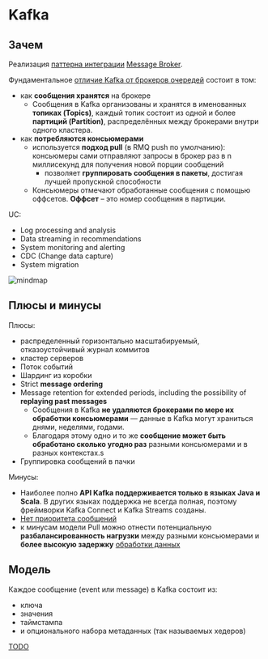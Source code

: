 # Kafka

## Зачем

Реализация [паттерна интеграции](../../../arch/pattern/integration/pattern.integration.md) [Message Broker](../../../arch/pattern/integration/pattern.messagebroker.md).

Фундаментальное [отличие Kafka от брокеров очередей](https://slurm.io/tpost/pnyjznpvr1-apache-kafka-osnovi-tehnologii) состоит в том:

- как __сообщения хранятся__ на брокере
  - Сообщения в Kafka организованы и хранятся в именованных __топиках (Topics)__, каждый топик состоит из одной и более __партиций (Partition)__, распределённых между брокерами внутри одного кластера.
- как __потребляются консьюмерами__
  - используется __подход pull__ (в RMQ push по умолчанию): консьюмеры сами отправляют запросы в брокер раз в n миллисекунд для получения новой порции сообщений
    - позволяет __группировать сообщения в пакеты__, достигая лучшей пропускной способности
  - Консьюмеры отмечают обработанные сообщения с помощью оффсетов. __Оффсет__ – это номер сообщения в партиции.

UC:

- Log processing and analysis
- Data streaming in recommendations
- System monitoring and alerting
- CDC (Change data capture)
- System migration

![mindmap](http://www.plantuml.com/plantuml/proxy?cache=no&src=https://raw.githubusercontent.com/daemon110282/daemon110282.github.io/daemon110282-patch-1/technology/middleware/messagebus/kafka.puml)

## Плюсы и минусы

Плюсы:

- распределенный горизонтально масштабируемый, отказоустойчивый журнал коммитов
- кластер серверов
- Поток событий
- Шардинг из коробки
- Strict __message ordering__
- Message retention for extended periods, including the possibility of __replaying past messages__
  - Сообщения в Kafka __не удаляются брокерами по мере их обработки консьюмерами__ — данные в Kafka могут храниться днями, неделями, годами.
  - Благодаря этому одно и то же __сообщение может быть обработано сколько угодно раз__ разными консьюмерами и в разных контекстах.s
- Группировка сообщений в пачки

Минусы:

- Наиболее полно __API Kafka поддерживается только в языках Java и Scala__. В других языках поддержка не всегда полная, поэтому фреймворки Kafka Connect и Kafka Streams созданы.
- [Нет приоритета сообщений](https://blog.bytebytego.com/p/how-to-choose-a-message-queue-kafka)
- к минусам модели Pull можно отнести потенциальную __разбалансированность нагрузки__ между разными консьюмерами и __более высокую задержку__ [обработки данных](https://vc.ru/dev/869548-kafka-vs-rabbitmq-chto-nuzhno-znat-analitiku-pro-brokery-soobshenii)

## Модель

Каждое сообщение (event или message) в Kafka состоит из:

- ключа
- значения
- таймстампа
- и опционального набора метаданных (так называемых хедеров)

[TODO](https://slurm.io/tpost/pnyjznpvr1-apache-kafka-osnovi-tehnologii)